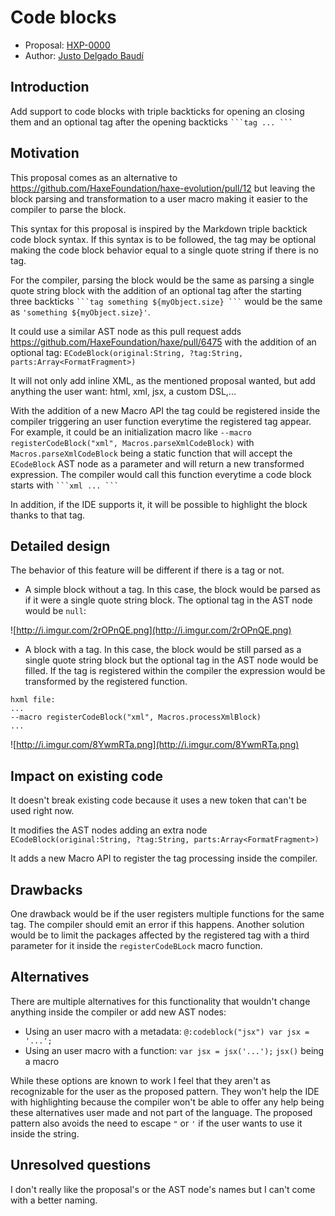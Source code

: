 # Code blocks

* Proposal: [HXP-0000](0000-code-blocks.md)
* Author: [Justo Delgado Baudí](https://github.com/mrcdk)

## Introduction

Add support to code blocks with triple backticks for opening an closing them and an optional tag after the opening backticks ` ```tag ... ``` `

## Motivation

This proposal comes as an alternative to https://github.com/HaxeFoundation/haxe-evolution/pull/12 but leaving the block parsing and transformation to a user macro making it easier to the compiler to parse the block. 

This syntax for this proposal is inspired by the Markdown triple backtick code block syntax. If this syntax is to be followed, the tag may be optional making the code block behavior equal to a single quote string if there is no tag.

For the compiler, parsing the block would be the same as parsing a single quote string block with the addition of an optional tag after the starting three backticks ` ```tag something ${myObject.size} ``` ` would be the same as ` 'something ${myObject.size}' `.

It could use a similar AST node as this pull request adds https://github.com/HaxeFoundation/haxe/pull/6475 with the addition of an optional tag: `ECodeBlock(original:String, ?tag:String, parts:Array<FormatFragment>)`

It will not only add inline XML, as the mentioned proposal wanted, but add anything the user want: html, xml, jsx, a custom DSL,... 

With the addition of a new Macro API the tag could be registered inside the compiler triggering an user function everytime the registered tag appear. For example, it could be an initialization macro like `--macro registerCodeBlock("xml", Macros.parseXmlCodeBlock)` with `Macros.parseXmlCodeBlock` being a static function that will accept the `ECodeBlock` AST node as a parameter and will return a new transformed expression. The compiler would call this function everytime a code block starts with ` ```xml ... ``` `


In addition, if the IDE supports it, it will be possible to highlight the block thanks to that tag.

## Detailed design

The behavior of this feature will be different if there is a tag or not.

- A simple block without a tag. In this case, the block would be parsed as if it were a single quote string block. The optional tag in the AST node would be `null`:

![http://i.imgur.com/2rOPnQE.png](http://i.imgur.com/2rOPnQE.png)

- A block with a tag. In this case, the block would be still parsed as a single quote string block but the optional tag in the AST node would be filled. If the tag is registered within the compiler the expression would be transformed by the registered function.


```
hxml file:
...
--macro registerCodeBlock("xml", Macros.processXmlBlock)
...
```

![http://i.imgur.com/8YwmRTa.png](http://i.imgur.com/8YwmRTa.png)

## Impact on existing code

It doesn't break existing code because it uses a new token that can't be used right now.

It modifies the AST nodes adding an extra node `ECodeBlock(original:String, ?tag:String, parts:Array<FormatFragment>)`

It adds a new Macro API to register the tag processing inside the compiler.

## Drawbacks

One drawback would be if the user registers multiple functions for the same tag. The compiler should emit an error if this happens. Another solution would be to limit the packages affected by the registered tag with a third parameter for it inside the `registerCodeBLock` macro function.

## Alternatives

There are multiple alternatives for this functionality that wouldn't change anything inside the compiler or add new AST nodes:

- Using an user macro with a metadata: `@:codeblock("jsx") var jsx = '...'; `
- Using an user macro with a function: `var jsx = jsx('...');` `jsx()` being a macro

While these options are known to work I feel that they aren't as recognizable for the user as the proposed pattern. They won't help the IDE with highlighting because the compiler won't be able to offer any help being these alternatives user made and not part of the language. The proposed pattern also avoids the need to escape `"` or `'` if the user wants to use it inside the string.

## Unresolved questions

I don't really like the proposal's or the AST node's names but I can't come with a better naming.
